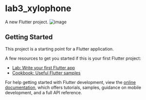 # lab3_xylophone

A new Flutter project.
![image](https://github.com/user-attachments/assets/c0c325d5-064d-4924-96da-bf4c4a7720cb)

## Getting Started

This project is a starting point for a Flutter application.

A few resources to get you started if this is your first Flutter project:

- [Lab: Write your first Flutter app](https://docs.flutter.dev/get-started/codelab)
- [Cookbook: Useful Flutter samples](https://docs.flutter.dev/cookbook)

For help getting started with Flutter development, view the
[online documentation](https://docs.flutter.dev/), which offers tutorials,
samples, guidance on mobile development, and a full API reference.
